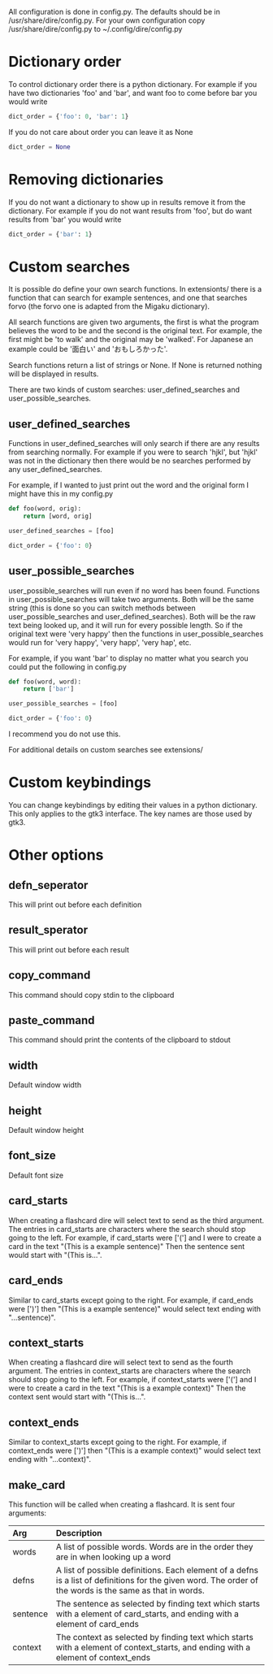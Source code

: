 All configuration is done in config.py. The defaults should be in /usr/share/dire/config.py. For your own configuration copy /usr/share/dire/config.py to ~/.config/dire/config.py


# Dictionary order

To control dictionary order there is a python dictionary.
For example if you have two dictionaries 'foo' and 'bar', and want foo to
come before bar you would write

```python
dict_order = {'foo': 0, 'bar': 1}
```

If you do not care about order you can leave it as None

```python
dict_order = None
```


# Removing dictionaries

If you do not want a dictionary to show up in results remove it from the
dictionary. For example if you do not want results from 'foo', but do want
results from 'bar' you would write

```python
dict_order = {'bar': 1}
```

# Custom searches

It is possible do define your own search functions. In extensionts/ there is a
function that can search for example sentences, and one that searches forvo (the forvo one is adapted from the Migaku dictionary).

All search functions are given two arguments, the first is what the program
believes the word to be and the second is the original text. For example, the
first might be 'to walk' and the original may be 'walked'. For Japanese an
example could be '面白い' and 'おもしろかった'.

Search functions return a list of strings or None. If None is returned nothing
will be displayed in results.

There are two kinds of custom searches: user\_defined\_searches and
user\_possible\_searches.

## user\_defined\_searches

Functions in user\_defined\_searches will only search if there are any results
from searching normally. For example if you were to search 'hjkl', but 'hjkl'
was not in the dictionary then there would be no searches performed by any
user\_defined\_searches.

For example, if I wanted to just print out the word and the original form I
might have this in my config.py


```python
def foo(word, orig):
	return [word, orig]

user_defined_searches = [foo]

dict_order = {'foo': 0}
```


## user\_possible\_searches

user\_possible\_searches will run even if no word has been found. Functions in
user\_possible\_searches will take two arguments. Both will be the same string
(this is done so you can switch methods between user\_possible\_searches and
user\_defined\_searches). Both will be the raw text being looked up, and it will
run for every possible length. So if the original text were 'very happy' then
the functions in user\_possible\_searches would run for 'very happy', 'very
happ', 'very hap', etc.

For example, if you want 'bar' to display no matter what you search you could
put the following in config.py


```python
def foo(word, word):
	return ['bar']

user_possible_searches = [foo]

dict_order = {'foo': 0}
```

I recommend you do not use this.


For additional details on custom searches see extensions/


# Custom keybindings

You can change keybindings by editing their values in a python dictionary. This
only applies to the gtk3 interface. The key names are those used by gtk3.


# Other options

## defn\_seperator

This will print out before each definition

## result\_sperator

This will print out before each result

## copy\_command
This command should copy stdin to the clipboard

## paste\_command
This command should print the contents of the clipboard to stdout

## width
Default window width

## height
Default window height

## font\_size
Default font size

## card\_starts

When creating a flashcard dire will select text to send as the third argument.
The entries in card\_starts are characters where the search should stop going to
the left. For example, if card\_starts were ['('] and I were to create a card in
the text "(This is a example sentence)" Then the sentence sent would start with
"(This is...".

## card\_ends

Similar to card\_starts except going to the right. For example, if card\_ends
were [')'] then "(This is a example sentence)" would select text ending with
"...sentence)".


## context\_starts

When creating a flashcard dire will select text to send as the fourth argument.
The entries in context\_starts are characters where the search should stop going to
the left. For example, if context\_starts were ['('] and I were to create a card in
the text "(This is a example context)" Then the context sent would start with
"(This is...".


## context\_ends

Similar to context\_starts except going to the right. For example, if context\_ends
were [')'] then "(This is a example context)" would select text ending with
"...context)".


## make\_card
This function will be called when creating a flashcard. It is sent four
arguments:

|Arg|Description|
|:--- |:--- |
|words|A list of possible words. Words are in the order they are in when looking up a word|
|defns|A list of possible definitions. Each element of a defns is a list of definitions for the given word. The order of the words is the same as that in words.|
|sentence|The sentence as selected by finding text which starts with a element of card\_starts, and ending with a element of card\_ends|
|context|The context as selected by finding text which starts with a element of context\_starts, and ending with a element of context\_ends|
